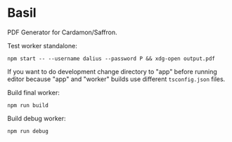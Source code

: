 Basil
=====

PDF Generator for Cardamon/Saffron.

Test worker standalone:
```
npm start -- --username dalius --password P && xdg-open output.pdf
```

If you want to do development change directory to "app" before running editor
because "app" and "worker" builds use different `tsconfig.json` files.

Build final worker:
```
npm run build
```

Build debug worker:
```
npm run debug
```
